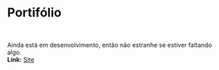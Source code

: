 # Portifólio 
<br>
<p>Ainda está em desenvolvimento, então não estranhe se estiver faltando algo.<br><strong>Link:</strong> <a href="https://portfolio-pauloj34.vercel.app">Site</a></p>

